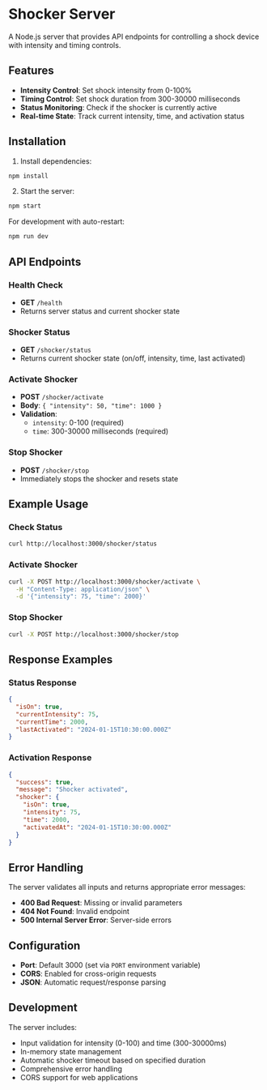 # Shocker Server

A Node.js server that provides API endpoints for controlling a shock device with intensity and timing controls.

## Features

- **Intensity Control**: Set shock intensity from 0-100%
- **Timing Control**: Set shock duration from 300-30000 milliseconds
- **Status Monitoring**: Check if the shocker is currently active
- **Real-time State**: Track current intensity, time, and activation status

## Installation

1. Install dependencies:
```bash
npm install
```

2. Start the server:
```bash
npm start
```

For development with auto-restart:
```bash
npm run dev
```

## API Endpoints

### Health Check
- **GET** `/health`
- Returns server status and current shocker state

### Shocker Status
- **GET** `/shocker/status`
- Returns current shocker state (on/off, intensity, time, last activated)

### Activate Shocker
- **POST** `/shocker/activate`
- **Body**: `{ "intensity": 50, "time": 1000 }`
- **Validation**:
  - `intensity`: 0-100 (required)
  - `time`: 300-30000 milliseconds (required)

### Stop Shocker
- **POST** `/shocker/stop`
- Immediately stops the shocker and resets state

## Example Usage

### Check Status
```bash
curl http://localhost:3000/shocker/status
```

### Activate Shocker
```bash
curl -X POST http://localhost:3000/shocker/activate \
  -H "Content-Type: application/json" \
  -d '{"intensity": 75, "time": 2000}'
```

### Stop Shocker
```bash
curl -X POST http://localhost:3000/shocker/stop
```

## Response Examples

### Status Response
```json
{
  "isOn": true,
  "currentIntensity": 75,
  "currentTime": 2000,
  "lastActivated": "2024-01-15T10:30:00.000Z"
}
```

### Activation Response
```json
{
  "success": true,
  "message": "Shocker activated",
  "shocker": {
    "isOn": true,
    "intensity": 75,
    "time": 2000,
    "activatedAt": "2024-01-15T10:30:00.000Z"
  }
}
```

## Error Handling

The server validates all inputs and returns appropriate error messages:

- **400 Bad Request**: Missing or invalid parameters
- **404 Not Found**: Invalid endpoint
- **500 Internal Server Error**: Server-side errors

## Configuration

- **Port**: Default 3000 (set via `PORT` environment variable)
- **CORS**: Enabled for cross-origin requests
- **JSON**: Automatic request/response parsing

## Development

The server includes:
- Input validation for intensity (0-100) and time (300-30000ms)
- In-memory state management
- Automatic shocker timeout based on specified duration
- Comprehensive error handling
- CORS support for web applications

